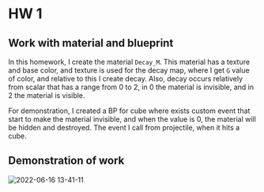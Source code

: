 # HW 1

## Work with material and blueprint

In this homework, I create the material `Decay_M`. This material has a texture and base color, and texture is used for the decay map, where I get `G` value of color, and relative to this I create decay. Also, decay occurs relatively from scalar that has a range from 0 to 2, in 0 the material is invisible, and in 2 the material is visible.

For demonstration, I created a BP for cube where exists custom event that start to make the material invisible, and when the value is 0, the material will be hidden and destroyed. The event I call from projectile, when it hits a cube.

## Demonstration of work
![2022-06-16 13-41-11](https://user-images.githubusercontent.com/34779566/174053612-85c1a35f-2ff2-4bf7-9635-788e28eefac7.gif)
